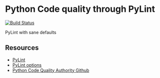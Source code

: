# Python Code quality through PyLint 
[![Build Status](https://travis-ci.org/willprice/pylint-quality.svg?branch=master)](https://travis-ci.org/willprice/pylint-quality)

PyLint with sane defaults

## Resources

* [PyLint](https://pylint.readthedocs.io/en/latest/index.html)
* [PyLint options](https://pylint.readthedocs.io/en/latest/technical_reference/features.html)
* [Python Code Quality Authority Github](https://github.com/PyCQA)

